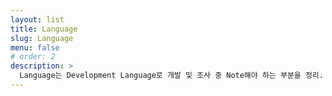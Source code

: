 ```yaml
---
layout: list
title: Language
slug: Language
menu: false
# order: 2
description: >
  Language는 Development Language로 개발 및 조사 중 Note해야 하는 부분을 정리.
---
```


